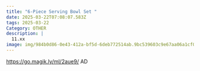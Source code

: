 ```yaml
---
title: "6-Piece Serving Bowl Set "
date: 2025-03-22T07:08:07.583Z
tags: 2025-03-22
Category: OTHER
description: |
  11.xx
image: img/984b0d86-0e43-412a-bf5d-6deb772514ab.9bc539603c9e67aa06a1cf04642a8329.webp
---
```

https://go.magik.ly/ml/2aue9/
AD